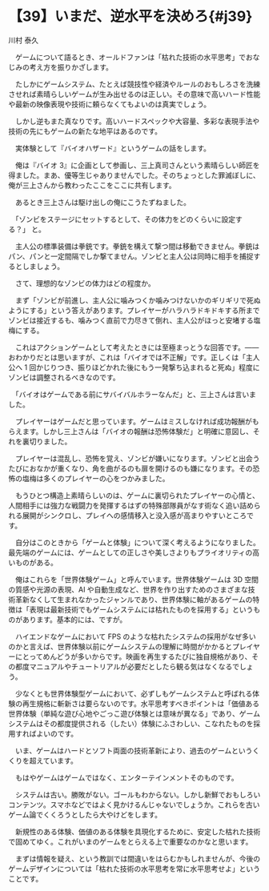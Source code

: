 # 【39】いまだ、逆水平を決めろ{#j39}

<div class="author">川村 泰久</div>

　ゲームについて語るとき、オールドファンは「枯れた技術の水平思考」でおなじみの考え方を振りかざします。

　たしかにゲームシステム、たとえば競技性や経済やルールのおもしろさを洗練させれば素晴らしいゲームが生み出せるのは正しい。その意味で高いハード性能や最新の映像表現や技術に頼らなくてもよいのは真実でしょう。

　しかし逆もまた真なりです。高いハードスペックや大容量、多彩な表現手法や技術の先にもゲームの新たな地平はあるのです。

　実体験として『バイオハザード』というゲームの話をします。

　俺は『バイオ 3』に企画として参画し、三上真司さんという素晴らしい師匠を得ました。まあ、優等生じゃありませんでした。そのちょっとした罪滅ぼしに、俺が三上さんから教わったここをここに共有します。

　あるとき三上さんは駆け出しの俺にこうたずねました。

　「ゾンビをステージにセットするとして、その体力をどのくらいに設定する？」 と。

　主人公の標準装備は拳銃です。拳銃を構えて撃つ間は移動できません。拳銃はパン、パンと一定間隔でしか撃てません。ゾンビと主人公は同時に相手を捕捉するとしましょう。

　さて、理想的なゾンビの体力はどの程度か。

　まず「ゾンビが前進し、主人公に噛みつくか噛みつけないかのギリギリで死ぬようにする」という答えがあります。プレイヤーがハラハラドキドキする所までゾンビは接近するも、噛みつく直前で力尽きて倒れ、主人公がほっと安堵する塩梅にする。

　これはアクションゲームとして考えたときには至極まっとうな回答です。——おわかりだとは思いますが、これは「バイオでは不正解」です。正しくは「主人公へ 1 回かじりつき、振りほどかれた後にもう一発撃ち込まれると死ぬ」程度にゾンビは調整されるべきなのです。

　「バイオはゲームである前にサバイバルホラーなんだ」と、三上さんは言いました。

　プレイヤーはゲームだと思っています。ゲームはミスしなければ成功報酬がもらえます。しかし三上さんは「バイオの報酬は恐怖体験だ」と明確に意図し、それを裏切りました。

　プレイヤーは混乱し、恐怖を覚え、ゾンビが嫌いになります。ゾンビと出会うたびにおなかが重くなり、角を曲がるのも扉を開けるのも嫌になります。その恐怖の塩梅は多くのプレイヤーの心をつかみました。

　もうひとつ構造上素晴らしいのは、ゲームに裏切られたプレイヤーの心情と、人間相手には強力な戦闘力を発揮するはずの特殊部隊員がなす術なく追い詰められる展開がシンクロし、プレイへの感情移入と没入感が高まりやすいところです。

　自分はこのときから「ゲームと体験」について深く考えるようになりました。最先端のゲームには、ゲームとしての正しさや美しさよりもプライオリティの高いものがある。

　俺はこれらを「世界体験ゲーム」と呼んでいます。世界体験ゲームは 3D 空間の質感や光源の表現、AI や自動生成など、世界を作り出すためのさまざまな技術革新なくして生まれなかったジャンルであり、世界体験に軸があるゲームの特徴は「表現は最新技術でもゲームシステムには枯れたものを採用する」というものがあります。基本的には、ですが。

　ハイエンドなゲームにおいて FPS のような枯れたシステムの採用がなぜ多いのかと言えば、世界体験以前にゲームシステムの理解に時間がかかるとプレイヤーにとってめんどうが多いからです。映画を再生するたびに独自規格があり、その都度マニュアルやチュートリアルが必要だとしたら観る気はなくなるでしょう。

　少なくとも世界体験型ゲームにおいて、必ずしもゲームシステムと呼ばれる体験の再生規格に斬新さは要らないのです。水平思考すべきポイントは「価値ある世界体験（単純な遊び心地やごっこ遊び体験とは意味が異なる」であり、ゲームシステムはその都度提供される（したい）体験にふさわしい、こなれたものを採用すればよいのです。

　いま、ゲームはハードとソフト両面の技術革新により、過去のゲームというくくりを超えています。

　もはやゲームはゲームではなく、エンターテインメントそのものです。

　システムは古い。勝敗がない。ゴールもわからない。しかし新鮮でおもしろいコンテンツ。スマホなどではよく見かけるんじゃないでしょうか。これらを古いゲーム論でくくろうとしたら大やけどをします。

　新規性のある体験、価値のある体験を具現化するために、安定した枯れた技術で固めてゆく。これがいまのゲームをとらえる上で重要なのかなと思います。

　まずは情報を疑え、という教訓では間違いをはらむかもしれませんが、今後のゲームデザインについては「枯れた技術の水平思考を常に水平思考せよ」ということです。
